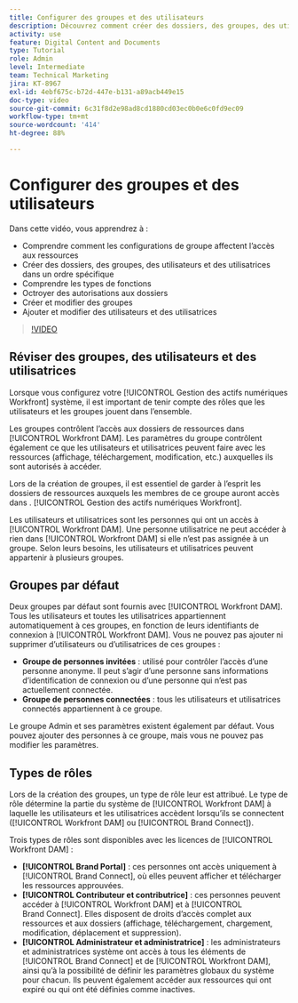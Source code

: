 ```yaml
---
title: Configurer des groupes et des utilisateurs
description: Découvrez comment créer des dossiers, des groupes, des utilisateurs et des utilisatrices dans [!UICONTROL Workfront DAM]. Comprenez les types de fonctions et accordez des autorisations aux dossiers.
activity: use
feature: Digital Content and Documents
type: Tutorial
role: Admin
level: Intermediate
team: Technical Marketing
jira: KT-8967
exl-id: 4ebf675c-b72d-447e-b131-a89acb449e15
doc-type: video
source-git-commit: 6c31f8d2e98ad8cd1880cd03ec0b0e6c0fd9ec09
workflow-type: tm+mt
source-wordcount: '414'
ht-degree: 88%

---
```


# Configurer des groupes et des utilisateurs

Dans cette vidéo, vous apprendrez à :

* Comprendre comment les configurations de groupe affectent l’accès aux ressources
* Créer des dossiers, des groupes, des utilisateurs et des utilisatrices dans un ordre spécifique
* Comprendre les types de fonctions
* Octroyer des autorisations aux dossiers
* Créer et modifier des groupes
* Ajouter et modifier des utilisateurs et des utilisatrices

>[!VIDEO](https://video.tv.adobe.com/v/335230/?quality=12&learn=on)

## Réviser des groupes, des utilisateurs et des utilisatrices

Lorsque vous configurez votre [!UICONTROL Gestion des actifs numériques Workfront] système, il est important de tenir compte des rôles que les utilisateurs et les groupes jouent dans l’ensemble.

Les groupes contrôlent l’accès aux dossiers de ressources dans [!UICONTROL Workfront DAM]. Les paramètres du groupe contrôlent également ce que les utilisateurs et utilisatrices peuvent faire avec les ressources (affichage, téléchargement, modification, etc.) auxquelles ils sont autorisés à accéder.

Lors de la création de groupes, il est essentiel de garder à l’esprit les dossiers de ressources auxquels les membres de ce groupe auront accès dans . [!UICONTROL Gestion des actifs numériques Workfront].

Les utilisateurs et utilisatrices sont les personnes qui ont un accès à [!UICONTROL Workfront DAM]. Une personne utilisatrice ne peut accéder à rien dans [!UICONTROL Workfront DAM] si elle n’est pas assignée à un groupe. Selon leurs besoins, les utilisateurs et utilisatrices peuvent appartenir à plusieurs groupes.

## Groupes par défaut

Deux groupes par défaut sont fournis avec [!UICONTROL Workfront DAM]. Tous les utilisateurs et toutes les utilisatrices appartiennent automatiquement à ces groupes, en fonction de leurs identifiants de connexion à [!UICONTROL Workfront DAM]. Vous ne pouvez pas ajouter ni supprimer d’utilisateurs ou d’utilisatrices de ces groupes :

* **Groupe de personnes invitées** : utilisé pour contrôler l’accès d’une personne anonyme. Il peut s’agir d’une personne sans informations d’identification de connexion ou d’une personne qui n’est pas actuellement connectée.
* **Groupe de personnes connectées** : tous les utilisateurs et utilisatrices connectés appartiennent à ce groupe.

Le groupe Admin et ses paramètres existent également par défaut. Vous pouvez ajouter des personnes à ce groupe, mais vous ne pouvez pas modifier les paramètres.

## Types de rôles

Lors de la création des groupes, un type de rôle leur est attribué. Le type de rôle détermine la partie du système de [!UICONTROL Workfront DAM] à laquelle les utilisateurs et les utilisatrices accèdent lorsqu’ils se connectent ([!UICONTROL Workfront DAM] ou [!UICONTROL Brand Connect]).

Trois types de rôles sont disponibles avec les licences de [!UICONTROL Workfront DAM] :

* **[!UICONTROL Brand Portal]** : ces personnes ont accès uniquement à [!UICONTROL Brand Connect], où elles peuvent afficher et télécharger les ressources approuvées.
* **[!UICONTROL Contributeur et contributrice]** : ces personnes peuvent accéder à [!UICONTROL Workfront DAM] et à [!UICONTROL Brand Connect]. Elles disposent de droits d’accès complet aux ressources et aux dossiers (affichage, téléchargement, chargement, modification, déplacement et suppression).
* **[!UICONTROL Administrateur et administratrice]** : les administrateurs et administratrices système ont accès à tous les éléments de [!UICONTROL Brand Connect] et de [!UICONTROL Workfront DAM], ainsi qu’à la possibilité de définir les paramètres globaux du système pour chacun. Ils peuvent également accéder aux ressources qui ont expiré ou qui ont été définies comme inactives.

<!-- 
Learn more graphic & documentation article link, below
* Understanding the difference between Workfront licenses and Workfront DAM role types
* -->

